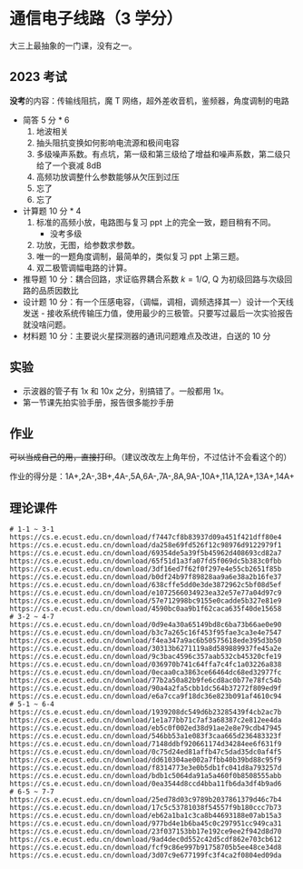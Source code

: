 # 通信电子线路（3 学分）

大三上最抽象的一门课，没有之一。

## 2023 考试

**没考**的内容：传输线阻抗，魔 T 网络，超外差收音机，鉴频器，角度调制的电路

- 简答 5 分 \* 6
  1. 地波相关
  2. 抽头阻抗变换如何影响电流源和极间电容
  3. 多级噪声系数。有点坑，第一级和第三级给了增益和噪声系数，第二级只给了一个衰减 8dB
  4. 高频功放调整什么参数能够从欠压到过压
  5. 忘了
  6. 忘了
- 计算题 10 分 \* 4
  1. 标准的高频小放，电路图与复习 ppt 上的完全一致，题目稍有不同。
     - 没考多级
  2. 功放，无图，给参数求参数。
  3. 唯一的一题角度调制，最简单的，类似复习 ppt 上第三题。
  4. 双二极管调幅电路的计算。
- 推导题 10 分：耦合回路，求证临界耦合系数 $k=1/Q$, Q 为初级回路与次级回路的品质因数比
- 设计题 10 分：有一个压感电容，（调幅，调相，调频选择其一）设计一个天线发送 - 接收系统传输压力值，使用最少的三极管。只要写过最后一次实验报告就没啥问题。
- 材料题 10 分：主要说火星探测器的通讯问题难点及改进，白送的 10 分

## 实验

- 示波器的管子有 1x 和 10x 之分，别搞错了。一般都用 1x。
- 第一节课先拍实验手册，报告很多能抄手册

## 作业

~~可以当成自己的用，直接打印~~。（建议改改左上角年份，不过估计不会看这个的）

作业的得分是：1A+,2A-,3B+,4A-,5A,6A-,7A-,8A,9A-,10A+,11A,12A+,13A+,14A+

## 理论课件

```
# 1-1 ~ 3-1
https://cs.e.ecust.edu.cn/download/f7447cf8b83937d09a451f421dff80e4
https://cs.e.ecust.edu.cn/download/da258e69fd526f12c98976d9122979f1
https://cs.e.ecust.edu.cn/download/69354de5a39f5b45962d408693cd82a7
https://cs.e.ecust.edu.cn/download/65f51d1a3fa07fd5f069dc5b383c0fbb
https://cs.e.ecust.edu.cn/download/3df16ed7f62f0f297e4e55cb2651f85b
https://cs.e.ecust.edu.cn/download/b0df24b97f89828aa9a6e38a2b16fe37
https://cs.e.ecust.edu.cn/download/638cffe5dd0e3de3872962c5bf08d5ef
https://cs.e.ecust.edu.cn/download/e1072566034923ea32e57e77a04d97c9
https://cs.e.ecust.edu.cn/download/57e712998bc9155e0cadde5b327e81e9
https://cs.e.ecust.edu.cn/download/4590bc0aa9b1f62caca635f40de15658
# 3-2 ~ 4-7
https://cs.e.ecust.edu.cn/download/0d9e4a30a65149bd8c6ba73b66ae0e90
https://cs.e.ecust.edu.cn/download/b3c7a265c16f453f95fae3ca3e4e7547
https://cs.e.ecust.edu.cn/download/f4ea347a9ac6b50575618ede395d3b50
https://cs.e.ecust.edu.cn/download/30313b6271119a8d589889937fe45a2e
https://cs.e.ecust.edu.cn/download/9c3bac4596c357aab532cb45320cfe19
https://cs.e.ecust.edu.cn/download/036970b741c64ffa7c4fc1a03226a838
https://cs.e.ecust.edu.cn/download/0ecaa0ca3863ce66464dc68ed32977fc
https://cs.e.ecust.edu.cn/download/77b2a50a82b9fe6cd8ac0b77e78fc54b
https://cs.e.ecust.edu.cn/download/90a4a2fa5cbb1dc564b37272f809ed9f
https://cs.e.ecust.edu.cn/download/e6a7cca9f18dc36e823b091af4610c94
# 5-1 ~ 6-4
https://cs.e.ecust.edu.cn/download/1939208dc549d6b23285439f4cb2ac7b
https://cs.e.ecust.edu.cn/download/1e1a77bb71c7af3a68387c2e812ee4da
https://cs.e.ecust.edu.cn/download/eb5c0f002ed38d91ae2e8e79cdb47945
https://cs.e.ecust.edu.cn/download/546bb53a1e083f3caa665d236483323f
https://cs.e.ecust.edu.cn/download/7148ddbf920661174d34284ee6f631f9
https://cs.e.ecust.edu.cn/download/0c75d24ed81affb47c5dad35dc0af4f5
https://cs.e.ecust.edu.cn/download/dd610304ae002a7fbb40b39bd88c95f9
https://cs.e.ecust.edu.cn/download/f8314773e3e0b5db1fc041d8a793257d
https://cs.e.ecust.edu.cn/download/bdb1c5064da91a5a460f0b8508555abb
https://cs.e.ecust.edu.cn/download/0ea3544d8ccd4bba11fb6da3df4b9ad6
# 6-5 ~ 7-7
https://cs.e.ecust.edu.cn/download/25ed78d03c9789b2037861379d46c7b4
https://cs.e.ecust.edu.cn/download/17c5c53781038f54557f9b180ccc7b73
https://cs.e.ecust.edu.cn/download/eb62a1ba1c3ca8b44693188e07ab15a3
https://cs.e.ecust.edu.cn/download/977bd4e1b6ba45c0c297951cc949ca31
https://cs.e.ecust.edu.cn/download/23f037153bb17e192ce9ee2f942d8d70
https://cs.e.ecust.edu.cn/download/9ad4dec0d552c42d5cdf862e703cb612
https://cs.e.ecust.edu.cn/download/fcf9c86e997b91758705b5ee48ce34d8
https://cs.e.ecust.edu.cn/download/3d07c9e677199fc3f4ca2f0804ed09da
```
